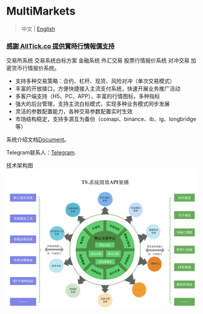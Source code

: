 # MultiMarkets
> 中文 | [English](https://github.com/CTradeExchange/.github/blob/master/profile/README.md)
> 
### [感謝 AllTick.co 提供實時行情報價支持](https://github.com/alltick)

交易所系统  交易系统白标方案 金融系统 外汇交易 股票行情报价系统 对冲交易 加密货币行情报价系统。

- 支持多种交易策略：合约、杠杆、现货、风险对冲（单次交易模式）
- 丰富的开放接口，方便快捷接入主流支付系统，快速开展业务推广活动
- 多客户端支持（H5、PC、APP），丰富的行情图标，多种指标
- 强大的后台管理，支持主流白标模式，实现多种业务模式同步发展
- 灵活的参数配置能力，各种交易参数配置实时生效
- 市场结构稳定，支持多源互为备份（coinapi、binance、ib、ig、longbridge等）

系统介绍文档[Document](https://github.com/CTradeExchange/docs)。

Telegram联系人：[Telegram](https://t.me/Nana_MultiMarkets).

技术架构图
![Diagram](https://github.com/CTradeExchange/.github/blob/master/profile/architecture.png)
